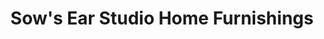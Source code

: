 ---
title: "Sow's Ear Studio Home Furnishings"
url: /schenectady/sows-ear-studio-home-furnishings/
shop: furniture
---